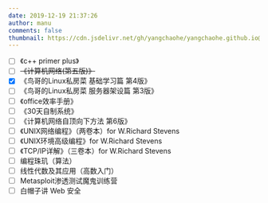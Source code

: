 ```yaml
---
date: 2019-12-19 21:37:26
author: manu
comments: false
thumbnail: https://cdn.jsdelivr.net/gh/yangchaohe/yangchaohe.github.io@static/img/mito/read3.jpg
---
```


- [ ] 《c++ primer plus》
- [ ] ~~《计算机网络(第五版)》~~
- [x] 《鸟哥的Linux私房菜 基础学习篇 第4版》
- [ ] 《鸟哥的Linux私房菜 服务器架设篇 第3版》
- [ ] 《office效率手册》
- [ ] 《30天自制系统》
- [ ] 《计算机网络自顶向下方法 第6版》
- [ ] 《UNIX网络编程》（两卷本）for W.Richard Stevens
- [ ] 《UNIX环境高级编程》for W.Richard Stevens
- [ ] 《TCP/IP详解》（三卷本）for W.Richard Stevens
- [ ] 编程珠玑（算法）
- [ ] 线性代数及其应用（高数入门）
- [ ] Metasploit渗透测试魔鬼训练营
- [ ] 白帽子讲 Web 安全
